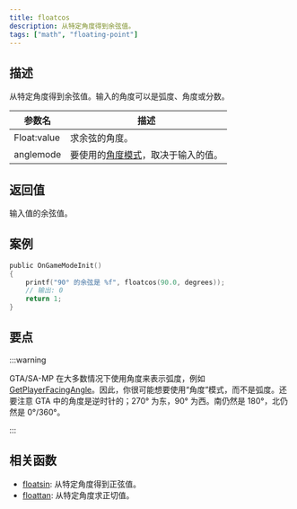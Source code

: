 ```yaml
---
title: floatcos
description: 从特定角度得到余弦值。
tags: ["math", "floating-point"]
---
```


<LowercaseNote />

## 描述

从特定角度得到余弦值。输入的角度可以是弧度、角度或分数。

| 参数名      | 描述                                                          |
| ----------- | ------------------------------------------------------------- |
| Float:value | 求余弦的角度。                                                |
| anglemode   | 要使用的[角度模式](../resources/anglemodes)，取决于输入的值。 |

## 返回值

输入值的余弦值。

## 案例

```c
public OnGameModeInit()
{
    printf("90° 的余弦是 %f", floatcos(90.0, degrees));
    // 输出: 0
    return 1;
}
```

## 要点

:::warning

GTA/SA-MP 在大多数情况下使用角度来表示弧度，例如[GetPlayerFacingAngle](GetPlayerFacingAngle)。因此，你很可能想要使用“角度”模式，而不是弧度。还要注意 GTA 中的角度是逆时针的；270° 为东，90° 为西。南仍然是 180°，北仍然是 0°/360°。

:::

## 相关函数

- [floatsin](floatsin): 从特定角度得到正弦值。
- [floattan](floattan): 从特定角度求正切值。
